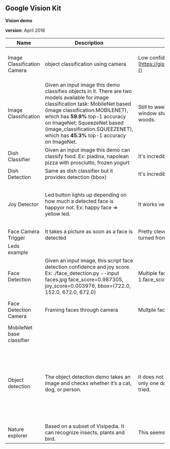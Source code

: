 ## Google Vision Kit 


**Vision demo**

**version**: April 2018


|Name|Description|Considerations|Improvements|
|---|---|---|---|
|Image Classification Camera|object classification using camera|Low confidence. See results: [https://gist.github.com/giacomobartoli/a29b066dfefb4af8ac474329c7d2b52b]()|Adding a bounding box framing objects (ex: YOLO)|
|Image Classification | Given an input image this demo classifies objects in it. There are two models available for image classification task: MobileNet based (image classification.MOBILENET), which has **59.9%** top-1 accuracy on ImageNet; SqueezeNet based (image_classification.SQUEEZENET), which has **45.3%** top-1 accuracy on ImageNet.| Still to week. I tried using /img/room.jpg and it only found a bookcase and a window shade. However, the picture contains also plants, books, a sofa, a carpet, woods. | Improve accuracy |
|Dish Classifier| Given an input image this demo can classify food. Ex: piadina, napolean pizza with prosciutto, frozen yogurt| It's incredibly accurate. It's even able to distinguish composed food. | Make it in real time |
|Dish Detection| Same as dish classifier but it provides detection (bbox)| It's incredibly accurate. | Make it in real time |
|Joy Detector| Led button lights up depending on how much a detected face is happyor not. Ex: happy face => yellow led.| It works very well. | What about multiple faces? It would be nice even to label detected emotions. |
|Face Camera Trigger| It takes a picture as soon as a face is detected | Pretty clever. However, it does not recognize a face if the person is a little bit turned from behind. | --- |
|Leds example| | | |
|Face Detection| Given an input image, this script face detection confidence and joy score. Ex: ./face_detection.py --input faces.jpg face_score=0.987305, joy_score=0.003976, bbox=(722.0, 152.0, 672.0, 672.0) | Multiple faces are allowed. For each detected face the algorithm returns: 1.face_score, 2.joy_score, 3.bbox| |
|Face Detection Camera| Framing  faces through camera| Multple faces are allowed. However, the frame is lagging a little bit. | Improve the FPS rate or even test tinyYOLO |
|MobileNet base classifier| | | |
|Object detection| The object detection demo takes an image and checks whether it’s a cat, dog, or person. | It does not work on very simple tasks. Given an image with a god and a cat I got only one dog with 70% accuracy. See /img folder for the images with whom I tried. | Extended this demo to other objects. This can be good for fining tuning and specific scenarios, eg: person detection on unmanned vechicles. |
|Nature explorer| Based on a subset of Visipedia. It can recognize insects, plants and bird. | This seems to be the only model based on MobileNet v1, input=192| |